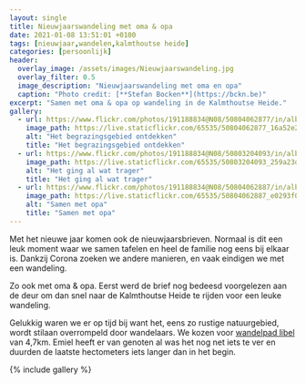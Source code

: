 ```yaml
---
layout: single
title: Nieuwjaarswandeling met oma & opa
date: 2021-01-08 13:51:01 +0100
tags: [nieuwjaar,wandelen,kalmthoutse heide]
categories: [persoonlijk]
header:
  overlay_image: /assets/images/Nieuwjaarswandeling.jpg
  overlay_filter: 0.5
  image_description: "Nieuwjaarswandeling met oma en opa"
  caption: "Photo credit: [**Stefan Bocken**](https://bckn.be)"
excerpt: "Samen met oma & opa op wandeling in de Kalmthoutse Heide."
gallery:
  - url: https://www.flickr.com/photos/191188834@N08/50804062877/in/album-72157717788950312/
    image_path: https://live.staticflickr.com/65535/50804062877_16a52e28c0_c.jpg
    alt: "Het begrazingsgebied ontdekken"
    title: "Het begrazingsgebied ontdekken"
  - url: https://www.flickr.com/photos/191188834@N08/50803204093/in/album-72157717788950312/
    image_path: https://live.staticflickr.com/65535/50803204093_259a23d4a3_c.jpg
    alt: "Het ging al wat trager"
    title: "Het ging al wat trager"
  - url: https://www.flickr.com/photos/191188834@N08/50804062887/in/album-72157717788950312/
    image_path: https://live.staticflickr.com/65535/50804062887_e0293f06a6_c.jpg
    alt: "Samen met opa"
    title: "Samen met opa"
---
```


Met het nieuwe jaar komen ook de nieuwjaarsbrieven. Normaal is dit een leuk moment waar we samen tafelen en heel de familie nog eens bij elkaar is. Dankzij Corona zoeken we andere manieren, en vaak eindigen we met een wandeling.

Zo ook met oma & opa. Eerst werd de brief nog bedeesd voorgelezen aan de deur om dan snel naar de Kalmthoutse Heide te rijden voor een leuke wandeling.

Gelukkig waren we er op tijd bij want het, eens zo rustige natuurgebied, wordt stilaan overrompeld door wandelaars. We kozen voor [wandelpad libel](https://grensparkkalmthoutseheide.com/wandelpad-libel/) van 4,7km. Emiel heeft er van genoten al was het nog net iets te ver en duurden de laatste hectometers iets langer dan in het begin.

{% include gallery %} 